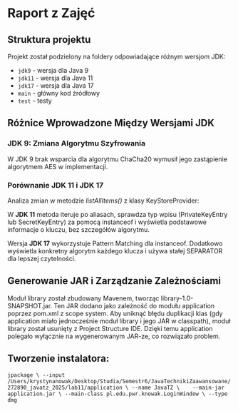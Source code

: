 # Raport z Zajęć

## Struktura projektu
Projekt został podzielony na foldery odpowiadające różnym wersjom JDK:
- `jdk9` - wersja dla Java 9
- `jdk11` - wersja dla Java 11
- `jdk17` - wersja dla Java 17
- `main` - główny kod źródłowy
- `test` - testy

## Różnice Wprowadzone Między Wersjami JDK
   
### **JDK 9**: Zmiana Algorytmu Szyfrowania

W JDK 9 brak wsparcia dla algorytmu ChaCha20 wymusił jego zastąpienie algorytmem AES w implementacji.

### Porównanie **JDK 11** i **JDK 17**

Analiza zmian w metodzie *listAllItems()* z klasy KeyStoreProvider:

W **JDK 11** metoda iteruje po aliasach, sprawdza typ wpisu (PrivateKeyEntry lub SecretKeyEntry) za pomocą instanceof i wyświetla podstawowe informacje o kluczu, bez szczegółów algorytmu.

Wersja **JDK 17** wykorzystuje Pattern Matching dla instanceof. Dodatkowo wyświetla konkretny algorytm każdego klucza i używa stałej SEPARATOR dla lepszej czytelności.

## Generowanie JAR i Zarządzanie Zależnościami
   Moduł library został zbudowany Mavenem, tworząc library-1.0-SNAPSHOT.jar. Ten JAR dodano jako zależność do modułu application poprzez pom.xml z scope system. Aby uniknąć błędu duplikacji klas (gdy application miało jednocześnie moduł library i jego JAR w classpath), moduł library został usunięty z Project Structure IDE. Dzięki temu application polegało wyłącznie na wygenerowanym JAR-ze, co rozwiązało problem.


## Tworzenie instalatora:
`jpackage \
--input /Users/krystynanowak/Desktop/Studia/Semestr6/JavaTechnikiZaawansowane/272890_javatz_2025/lab11/application \
--name JavaTZ \   
--main-jar application.jar \
--main-class pl.edu.pwr.knowak.LoginWindow \
--type dmg
`
